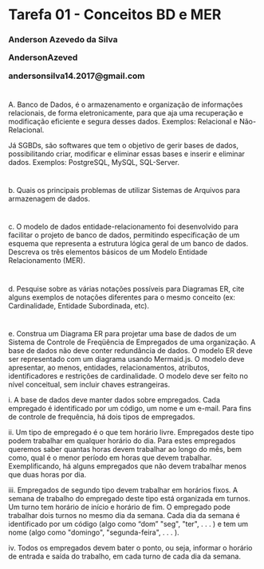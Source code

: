 <h1>Tarefa 01 - Conceitos BD e MER</h1>


<h3>
Anderson Azevedo da Silva </p>
AndersonAzeved </p>
andersonsilva14.2017@gmail.com </p>
</h3>

#
A. Banco de Dados, é o armazenamento e organização de informações relacionais, de forma eletronicamente, para que aja uma recuperação e modificação eficiente e segura desses dados. Exemplos: Relacional e Não-Relacional.

Já SGBDs, são softwares que tem o objetivo de gerir bases de dados, possibilitando criar, modificar e eliminar essas bases e inserir e eliminar dados. Exemplos: PostgreSQL, MySQL, SQL-Server.

    
#
b. Quais os principais problemas de utilizar Sistemas de Arquivos para armazenagem de dados.


#
c. O modelo de dados entidade-relacionamento foi desenvolvido para facilitar o projeto de banco de dados, permitindo especificação de um esquema que representa a estrutura lógica geral de um banco de dados. Descreva os três elementos básicos de um Modelo Entidade Relacionamento (MER).


#
d. Pesquise sobre as várias notações possíveis para Diagramas ER, cite alguns exemplos de notações diferentes para o mesmo conceito (ex: Cardinalidade, Entidade Subordinada, etc).


#
e. Construa um Diagrama ER para projetar uma base de dados de um Sistema de Controle de Freqüência de Empregados de uma organização. A base de dados não deve conter redundância de dados. O modelo ER deve ser representado com um diagrama usando Mermaid.js. O modelo deve apresentar, ao menos, entidades, relacionamentos, atributos, identificadores e restrições de cardinalidade. O modelo deve ser feito no nível conceitual, sem incluir chaves estrangeiras.

i. A base de dados deve manter dados sobre empregados. Cada empregado é identificado por um código, um nome e um e-mail. Para fins de controle de frequência, há dois tipos de empregados.

ii. Um tipo de empregado é o que tem horário livre. Empregados deste tipo podem trabalhar em qualquer horário do dia. Para estes empregados queremos saber quantas horas devem trabalhar ao longo do mês, bem como, qual é o menor período em horas que devem trabalhar. Exemplificando, há alguns empregados que não devem trabalhar menos que duas horas por dia.

iii. Empregados de segundo tipo devem trabalhar em horários fixos. A semana de trabalho do empregado deste tipo está organizada em turnos. Um turno tem horário de início e horário de fim. O empregado pode trabalhar dois turnos no mesmo dia da semana. Cada dia da semana é identificado por um código (algo como “dom” "seg", "ter", . . . ) e tem um nome (algo como "domingo", "segunda-feira", . . . ).


iv. Todos os empregados devem bater o ponto, ou seja, informar o horário de entrada e saída do trabalho, em cada turno de cada dia da semana.

